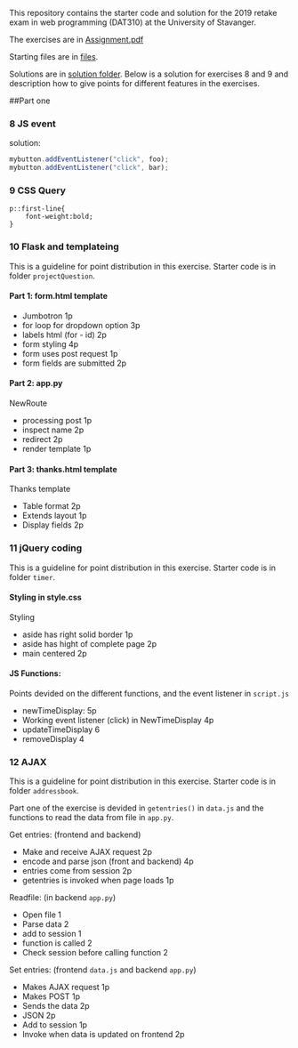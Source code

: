 This repository contains the starter code and solution for the 2019 retake exam in web programming (DAT310) at the University of Stavanger.

The exercises are in [Assignment.pdf](Assignments.pdf)

Starting files are in [files](files).

Solutions are in [solution folder](solution).
Below is a solution for exercises 8 and 9 and description how to give points for different features in the exercises.

##Part one

### 8 JS event
solution: 

```javascript
mybutton.addEventListener("click", foo);
mybutton.addEventListener("click", bar);
```
### 9 CSS Query
```
p::first-line{
    font-weight:bold;
}
```

### 10 Flask and templateing

This is a guideline for point distribution in this exercise.
Starter code is in folder `projectQuestion`.

#### Part 1: form.html template
   
* Jumbotron 1p
* for loop for dropdown option 3p
* labels html (for - id) 2p
* form styling 4p
* form uses post request 1p
* form fields are submitted 2p

#### Part 2: app.py

NewRoute

* processing post 1p
* inspect name 2p
* redirect 2p
* render template 1p

#### Part 3: thanks.html template

Thanks template
* Table format 2p
* Extends layout 1p
* Display fields 2p

### 11 jQuery coding

This is a guideline for point distribution in this exercise.
Starter code is in folder `timer`.

#### Styling in style.css
Styling 
* aside has right solid border 1p
* aside has hight of complete page 2p
* main centered 2p

#### JS Functions:

Points devided on the different functions, and the event listener in `script.js`
* newTimeDisplay: 5p
* Working event listener (click) in NewTimeDisplay 4p
* updateTimeDisplay 6
* removeDisplay 4

### 12 AJAX

This is a guideline for point distribution in this exercise.
Starter code is in folder `addressbook`.

Part one of the exercise is devided in `getentries()` in `data.js`
and the functions to read the data from file in `app.py`.

Get entries: (frontend and backend)
* Make and receive AJAX request  2p
* encode and parse json (front and backend) 4p
* entries come from session 2p
* getentries is invoked when page loads 1p

Readfile: (in backend `app.py`)
* Open file 1
* Parse data 2
* add to session 1
* function is called 2
* Check session before calling function 2

Set entries: (frontend `data.js` and backend `app.py`)
* Makes AJAX request 1p
* Makes POST 1p
* Sends the data 2p
* JSON 2p
* Add to session 1p
* Invoke when data is updated on frontend 2p




